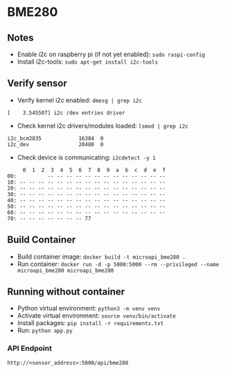 # BME280

## Notes
* Enable i2c on raspberry pi (if not yet enabled): `sudo raspi-config`
* Install i2c-tools: `sudo apt-get install i2c-tools`

## Verify sensor
* Verify kernel i2c enabled: `dmesg | grep i2c`
```
[    3.545507] i2c /dev entries driver
```
* Check kernel i2c drivers/modules loaded: `lsmod | grep i2c`
```
i2c_bcm2835            16384  0
i2c_dev                20480  0
```
* Check device is communicating: `i2cdetect -y 1`
```
     0  1  2  3  4  5  6  7  8  9  a  b  c  d  e  f
00:          -- -- -- -- -- -- -- -- -- -- -- -- -- 
10: -- -- -- -- -- -- -- -- -- -- -- -- -- -- -- -- 
20: -- -- -- -- -- -- -- -- -- -- -- -- -- -- -- -- 
30: -- -- -- -- -- -- -- -- -- -- -- -- -- -- -- -- 
40: -- -- -- -- -- -- -- -- -- -- -- -- -- -- -- -- 
50: -- -- -- -- -- -- -- -- -- -- -- -- -- -- -- -- 
60: -- -- -- -- -- -- -- -- -- -- -- -- -- -- -- -- 
70: -- -- -- -- -- -- -- 77                         
```


## Build Container
* Build container image: `docker build -t microapi_bme280 .`
* Run container: `docker run -d -p 5000:5000 --rm --privileged --name microapi_bme280 microapi_bme280`


## Running without container
* Python virtual environment: `python3 -m venv venv`
* Activate virtual environment: `source venv/bin/activate`
* Install packages: `pip install -r requirements.txt`
* Run: `python app.py`

### API Endpoint  
`http://<sensor_address>:5000/api/bme280`